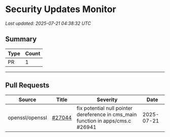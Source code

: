 # Security Updates Monitor

*Last updated: 2025-07-21 04:38:32 UTC*

## Summary
| Type | Count |
|------|-------|
| PR | 1 |

---

## Pull Requests

| Source | Title | Severity | Date |
|--------|-------|----------|------|
| openssl/openssl | [#27044](https://github.com/openssl/openssl/pull/27044) | fix potential null pointer dereference in cms_main function in apps/cms.c #26941 | 2025-07-21 |

